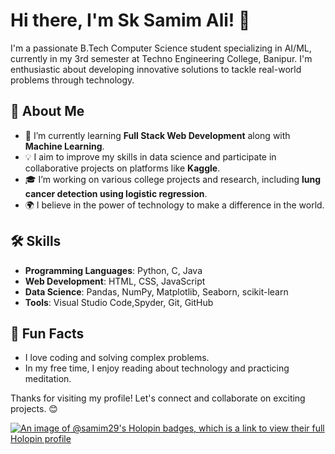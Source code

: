 
# Hi there, I'm Sk Samim Ali! 👋

I'm a passionate B.Tech Computer Science student specializing in AI/ML, currently in my 3rd semester at Techno Engineering College, Banipur. I'm enthusiastic about developing innovative solutions to tackle real-world problems through technology. 

## 🚀 About Me
- 🌱 I’m currently learning **Full Stack Web Development** along with **Machine Learning**.
- 💡 I aim to improve my skills in data science and participate in collaborative projects on platforms like **Kaggle**.
- 🎓 I’m working on various college projects and research, including **lung cancer detection using logistic regression**.
- 🌍 I believe in the power of technology to make a difference in the world.

## 🛠️ Skills
- **Programming Languages**: Python, C, Java
- **Web Development**: HTML, CSS, JavaScript
- **Data Science**: Pandas, NumPy, Matplotlib, Seaborn, scikit-learn
- **Tools**: Visual Studio Code,Spyder, Git, GitHub
## 💬 Fun Facts
- I love coding and solving complex problems.
- In my free time, I enjoy reading about technology and practicing meditation.

Thanks for visiting my profile! Let's connect and collaborate on exciting projects. 😊

[![An image of @samim29's Holopin badges, which is a link to view their full Holopin profile](https://holopin.me/samim29)](https://holopin.io/@samim29)
